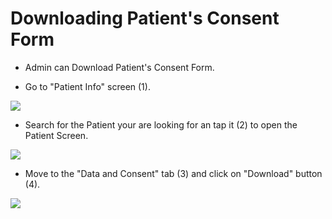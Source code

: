 # Downloading Patient's Consent Form

- Admin can Download Patient's Consent Form.

- Go to "Patient Info" screen (1).

![](https://user-images.githubusercontent.com/105650529/170552991-171ea879-77a0-4c83-a7e4-1fbf8999ce2f.jpg)

- Search for the Patient your are looking for an tap it (2) to open the Patient Screen.

![](https://user-images.githubusercontent.com/105650529/170553000-bdd453e9-5160-4e0e-95c7-f720557c8233.jpg)

- Move to the "Data and Consent" tab (3) and click on "Download" button (4).

![](https://user-images.githubusercontent.com/105650529/170553005-86b6215d-fe58-430f-8810-c201401ec4ff.jpg)

